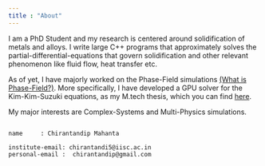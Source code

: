 ```yaml
---
title : "About"
---
```




I am a PhD Student and my research is centered around solidification of metals and alloys. I write large C++ programs that approximately solves the partial-differential-equations that govern solidification and other relevant phenomenon like fluid flow, heat transfer etc.

As of yet, I have majorly worked on the Phase-Field simulations [(What is Phase-Field?)](notes/pfm_intro.html). More specifically, I have developed a GPU solver for the Kim-Kim-Suzuki equations, as my M.tech thesis, which you can find [here](projects/ug_kks_sycl.html).

My major interests are Complex-Systems and Multi-Physics simulations.


```

name     : Chirantandip Mahanta

institute-email: chirantandi5@iisc.ac.in
personal-email :  chirantandip@gmail.com

```